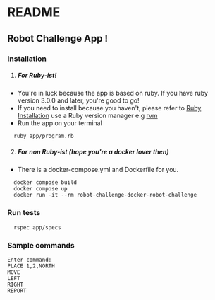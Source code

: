 # README

## Robot Challenge App !

### Installation
1. ##### For Ruby-ist!
  - You're in luck because the app is based on ruby. If you have ruby version 3.0.0 and later, you're good to go!
  - If you need to install because you haven't, please refer to [Ruby Installation](https://www.ruby-lang.org/en/documentation/installation/) use a Ruby version manager e.g [rvm](https://rvm.io/rubies/installing)
  - Run the app on your terminal
  ```
    ruby app/program.rb
  ```
2. ##### For non Ruby-ist (hope you're a docker lover then)
  - There is a docker-compose.yml and Dockerfile for you.
  ```
    docker compose build
    docker compose up
    docker run -it --rm robot-challenge-docker-robot-challenge
  ```

### Run tests
```
  rspec app/specs
```

### Sample commands
```
Enter command:
PLACE 1,2,NORTH
MOVE
LEFT
RIGHT
REPORT
```
